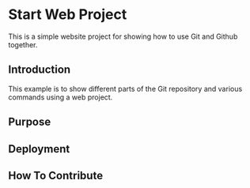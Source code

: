 # Start Web Project

This is a simple website project for 
showing how to use Git and Github together.

## Introduction

This example is to show different parts 
of the Git repository and various commands 
using a web project.

## Purpose

## Deployment

## How To Contribute
